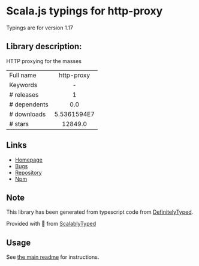 
# Scala.js typings for http-proxy

Typings are for version 1.17

## Library description:
HTTP proxying for the masses

|                    |                 |
| ------------------ | :-------------: |
| Full name          | http-proxy |
| Keywords           | - |
| # releases         | 1 |
| # dependents       | 0.0 |
| # downloads        | 5.5361594E7 |
| # stars            | 12849.0 |

## Links
- [Homepage](https://github.com/http-party/node-http-proxy#readme)
- [Bugs](https://github.com/http-party/node-http-proxy/issues)
- [Repository](https://github.com/http-party/node-http-proxy)
- [Npm](https://www.npmjs.com/package/http-proxy)
    


## Note
This library has been generated from typescript code from [DefinitelyTyped](https://definitelytyped.org).

Provided with :purple_heart: from [ScalablyTyped](https://github.com/oyvindberg/ScalablyTyped)

## Usage
See [the main readme](../../readme.md) for instructions.


